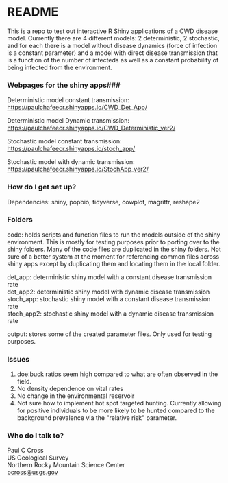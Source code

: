 # README #

This is a repo to test out interactive R Shiny applications of a CWD disease model. Currently there are 4 different models: 2 deterministic, 2 stochastic, and for each there is a model without disease dynamics (force of infection is a constant parameter) and a model with direct disease transmission that is a function of the number of infecteds as well as a constant probability of being infected from the environment. 

### Webpages for the shiny apps###  

Deterministic model constant transmission:  
https://paulchafeecr.shinyapps.io/CWD_Det_App/  

Deterministic model Dynamic transmission:   
https://paulchafeecr.shinyapps.io/CWD_Deterministic_ver2/  

Stochastic model constant transmission:  
https://paulchafeecr.shinyapps.io/stoch_app/  

Stochastic model with dynamic transmission:  
https://paulchafeecr.shinyapps.io/StochApp_ver2/

### How do I get set up? ###

Dependencies: shiny, popbio, tidyverse, cowplot, magrittr, reshape2   

### Folders ###
code: holds scripts and function files to run the models outside of the shiny environment. This is mostly for testing purposes prior to porting over to the shiny folders. Many of the code files are duplicated in the shiny folders. Not sure of a better system at the moment for referencing common files across shiny apps except by duplicating them and locating them in the local folder. 

det_app: deterministic shiny model with a constant disease transmission rate  
det_app2: deterministic shiny model with dynamic disease transmission   
stoch_app: stochastic shiny model with a constant disease transmission rate  
stoch_app2: stochastic shiny model with a dynamic disease transmission rate  

output: stores some of the created parameter files. Only used for testing purposes. 


### Issues ###
1. doe:buck ratios seem high compared to what are often observed in the field.  
2. No density dependence on vital rates  
3. No change in the environmental reservoir  
4. Not sure how to implement hot spot targeted hunting. Currently allowing for positive individuals to be more likely to be hunted compared to the background prevalence via the "relative risk" parameter.

### Who do I talk to? ###

Paul C Cross  
US Geological Survey  
Northern Rocky Mountain Science Center  
pcross@usgs.gov
